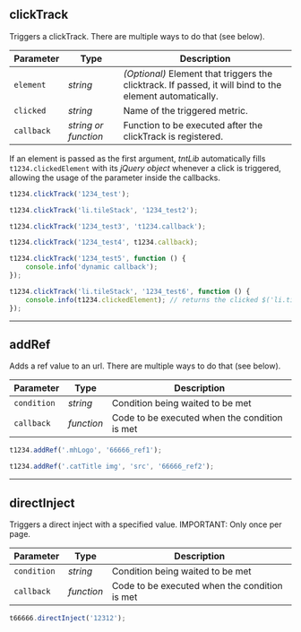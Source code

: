 ## clickTrack

Triggers a clickTrack. There are multiple ways to do that (see below).

Parameter | Type | Description
--- | --- | ---
`element` | *string* | *(Optional)* Element that triggers the clicktrack. If passed, it will bind to the element automatically.
`clicked` | *string* | Name of the triggered metric.
`callback` | *string or function* | Function to be executed after the clickTrack is registered.

If an element is passed as the first argument, *tntLib* automatically fills `t1234.clickedElement` with its *jQuery object* whenever a click is triggered, allowing the usage of the parameter inside the callbacks.

```javascript
t1234.clickTrack('1234_test');
```

```javascript
t1234.clickTrack('li.tileStack', '1234_test2');
```

```javascript
t1234.clickTrack('1234_test3', 't1234.callback');
```

```javascript
t1234.clickTrack('1234_test4', t1234.callback);
```

```javascript
t1234.clickTrack('1234_test5', function () {
    console.info('dynamic callback');
});
```

```javascript
t1234.clickTrack('li.tileStack', '1234_test6', function () {
    console.info(t1234.clickedElement); // returns the clicked $('li.tileStack') object
});
```

---

## addRef

Adds a ref value to an url. There are multiple ways to do that (see below).

Parameter | Type | Description
--- | --- | ---
`condition` | *string* | Condition being waited to be met
`callback` | *function* | Code to be executed when the condition is met

```javascript
t1234.addRef('.mhLogo', '66666_ref1');
```

```javascript
t1234.addRef('.catTitle img', 'src', '66666_ref2');
```

---

## directInject

Triggers a direct inject with a specified value.
IMPORTANT: Only once per page.

Parameter | Type | Description
--- | --- | ---
`condition` | *string* | Condition being waited to be met
`callback` | *function* | Code to be executed when the condition is met

```javascript
t66666.directInject('12312');
```